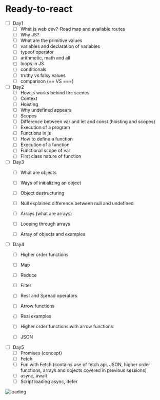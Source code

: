 # Ready-to-react

- [ ] Day1
  - [ ] What is web dev?-Road map and available routes
  - [ ] Why JS?
  - [ ] What are the primitive values
  - [ ] variables and declaration of variables
  - [ ] typeof operator
  - [ ] arithmetic, math and all
  - [ ] loops in JS
  - [ ] conditionals
  - [ ] truthy vs falsy values
  - [ ] comparison (== VS ===)

- [ ] Day2
  - [ ] How js works behind the scenes
  - [ ] Context
  - [ ] Hoisting
  - [ ] Why undefined appears
  - [ ] Scopes
  - [ ] Difference between var and let and const (hoisting and scopes)
  - [ ] Execution of a program
  - [ ] Functions in js
  - [ ] How to define a function
  - [ ] Execution of a function
  - [ ] Functional scope of var
  - [ ] First class nature of function

- [ ] Day3
  - [ ] What are objects
  - [ ] Ways of initializing an object
  - [ ] Object destructuring
  - [ ] Null explained difference between null and undefined
  - [ ] Arrays (what are arrays)
  - [ ] Looping through arrays
  - [ ] Array of objects and examples


- [ ] Day4
  - [ ] Higher order functions
  - [ ] Map
  - [ ] Reduce
  - [ ] Filter
  - [ ] Rest and Spread operators
  - [ ] Arrow functions
  - [ ] Real examples
  - [ ] Higher order functions with arrow functions
  - [ ] JSON


- [ ] Day5
  - [ ] Promises (concept)
  - [ ] Fetch
  - [ ] Fun with Fetch (contains use of fetch api, JSON, higher order functions, arrays and objects covered in previous sessions)
  - [ ] async, await
  - [ ] Script loading async, defer 

<img alt="loading" src="https://i.stack.imgur.com/hzk6C.gif"></img> 

